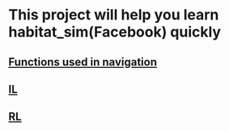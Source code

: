 # This project will help you learn habitat_sim(Facebook) quickly
## [Functions used in navigation]()

## [IL]()

## [RL]()

